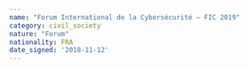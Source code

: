 ```yaml
---
name: "Forum International de la Cybersécurité – FIC 2019"
category: civil_society
nature: "Forum"
nationality: FRA
date_signed: '2018-11-12'
---
```

    